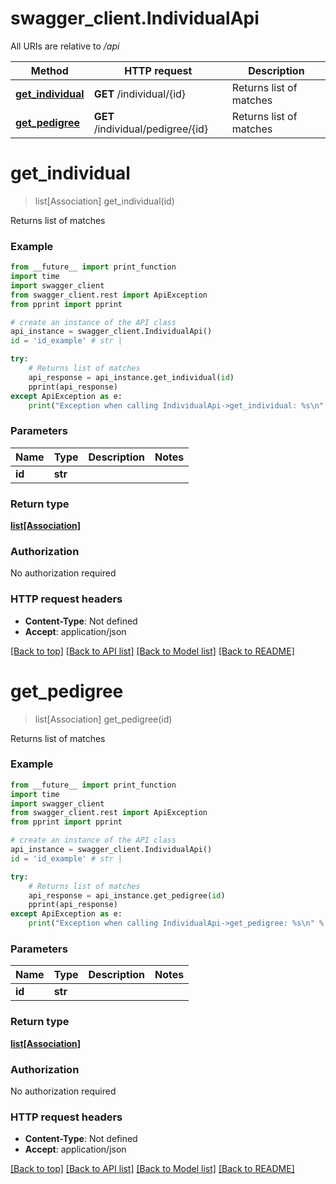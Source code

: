 # swagger_client.IndividualApi

All URIs are relative to */api*

Method | HTTP request | Description
------------- | ------------- | -------------
[**get_individual**](IndividualApi.md#get_individual) | **GET** /individual/{id} | Returns list of matches
[**get_pedigree**](IndividualApi.md#get_pedigree) | **GET** /individual/pedigree/{id} | Returns list of matches

# **get_individual**
> list[Association] get_individual(id)

Returns list of matches

### Example
```python
from __future__ import print_function
import time
import swagger_client
from swagger_client.rest import ApiException
from pprint import pprint

# create an instance of the API class
api_instance = swagger_client.IndividualApi()
id = 'id_example' # str | 

try:
    # Returns list of matches
    api_response = api_instance.get_individual(id)
    pprint(api_response)
except ApiException as e:
    print("Exception when calling IndividualApi->get_individual: %s\n" % e)
```

### Parameters

Name | Type | Description  | Notes
------------- | ------------- | ------------- | -------------
 **id** | **str**|  | 

### Return type

[**list[Association]**](Association.md)

### Authorization

No authorization required

### HTTP request headers

 - **Content-Type**: Not defined
 - **Accept**: application/json

[[Back to top]](#) [[Back to API list]](../README.md#documentation-for-api-endpoints) [[Back to Model list]](../README.md#documentation-for-models) [[Back to README]](../README.md)

# **get_pedigree**
> list[Association] get_pedigree(id)

Returns list of matches

### Example
```python
from __future__ import print_function
import time
import swagger_client
from swagger_client.rest import ApiException
from pprint import pprint

# create an instance of the API class
api_instance = swagger_client.IndividualApi()
id = 'id_example' # str | 

try:
    # Returns list of matches
    api_response = api_instance.get_pedigree(id)
    pprint(api_response)
except ApiException as e:
    print("Exception when calling IndividualApi->get_pedigree: %s\n" % e)
```

### Parameters

Name | Type | Description  | Notes
------------- | ------------- | ------------- | -------------
 **id** | **str**|  | 

### Return type

[**list[Association]**](Association.md)

### Authorization

No authorization required

### HTTP request headers

 - **Content-Type**: Not defined
 - **Accept**: application/json

[[Back to top]](#) [[Back to API list]](../README.md#documentation-for-api-endpoints) [[Back to Model list]](../README.md#documentation-for-models) [[Back to README]](../README.md)

